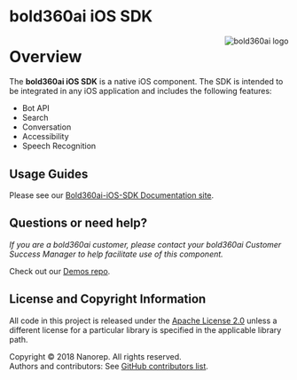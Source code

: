 # bold360ai iOS SDK

<img src="https://ga1.imgix.net/logo/o/289-1505472411-9805512?ixlib=rb-1.0.0&ch=Width%2CDPR&auto=format"
 alt="bold360ai logo" title="bold360ai" align="right" /> 

# Overview
The **bold360ai iOS SDK** is a native iOS component. The SDK is intended to be integrated in any iOS application and includes the following features:

* Bot API
* Search
* Conversation
* Accessibility
* Speech Recognition

## Usage Guides
Please see our [Bold360ai-iOS-SDK Documentation site](https://github.com/Bold360ai/Bold360ai-iOS-SDK/wiki).

## Questions or need help?

*If you are a bold360ai customer, please contact your bold360ai Customer Success Manager to help facilitate use of this component.*

Check out our [Demos repo](https://github.com/Bold360ai/Bold360ai-iOS-SDK-samples).

## License and Copyright Information
All code in this project is released under the [Apache License 2.0](http://www.apache.org/licenses/) unless a different license for a particular library is specified in the applicable library path.   

Copyright © 2018 Nanorep. All rights reserved.   
Authors and contributors: See [GitHub contributors list](https://github.com/Bold360ai/Bold360ai-iOS-SDK/graphs/contributors).
